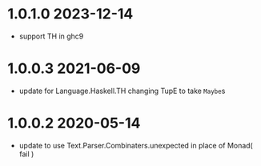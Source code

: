 1.0.1.0 2023-12-14
==================
- support TH in ghc9

1.0.0.3 2021-06-09
==================
- update for Language.Haskell.TH changing TupE to take `Maybe`s

1.0.0.2 2020-05-14
==================
- update to use Text.Parser.Combinaters.unexpected in place of Monad( fail )

